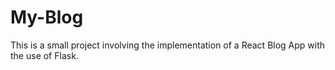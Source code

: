 # My-Blog
This is a small project involving the implementation of a React Blog App with the use of Flask. 
